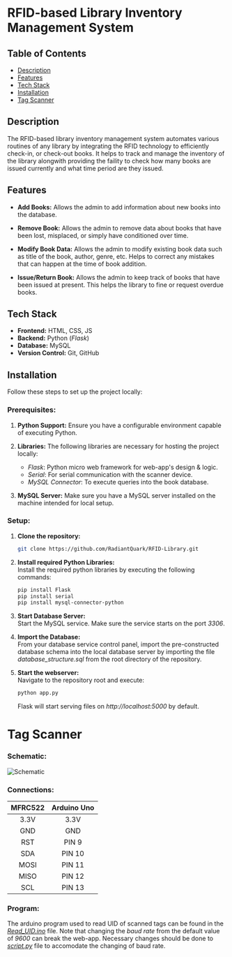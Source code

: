 # RFID-based Library Inventory Management System


## Table of Contents
- [Description](#description)
- [Features](#features)
- [Tech Stack](#tech-stack)
- [Installation](#installation)
- [Tag Scanner](#features)


## Description
The RFID-based library inventory management system automates various routines of any library by integrating the RFID technology to efficiently check-in, or check-out books. It helps to track and manage the inventory of the library alongwith providing the faility to check how many books are issued currently and what time period are they issued.


## Features
- **Add Books:** Allows the admin to add information about new books into the database.

- **Remove Book:** Allows the admin to remove data about books that have been lost, misplaced, or simply have conditioned over time.

- **Modify Book Data:** Allows the admin to modify existing book data such as title of the book, author, genre, etc. Helps to correct any mistakes that can happen at the time of book addition.

- **Issue/Return Book:** Allows the admin to keep track of books that have been issued at present. This helps the library to fine or request overdue books.


## Tech Stack
- **Frontend:** HTML, CSS, JS
- **Backend:** Python (*Flask*)
- **Database:** MySQL
- **Version Control:** Git, GitHub


## Installation
Follow these steps to set up the project locally:

### Prerequisites:
1. **Python Support:** Ensure you have a configurable environment capable of executing Python.

2. **Libraries:** The following libraries are necessary for hosting the project locally:    
    - *Flask*: Python micro web framework for web-app's design & logic.
    - *Serial*: For serial communication with the scanner device.
    - *MySQL Connector*: To execute queries into the book database.

3. **MySQL Server:** Make sure you have a MySQL server installed on the machine intended for local setup.

### Setup:
1. **Clone the repository:**

   ```bash
   git clone https://github.com/RadiantQuark/RFID-Library.git
   ```
  
2.  **Install required Python Libraries:**  
    Install the required python libraries by executing the following commands:

     ```bash
    pip install Flask
    pip install serial
    pip install mysql-connector-python
    ```

3. **Start Database Server:**  
    Start the MySQL service. Make sure the service starts on the port *3306*.

4. **Import the Database:**  
    From your database service control panel, import the pre-constructed database schema into the local database server by importing the file *database_structure.sql* from the root directory of the repository.

5. **Start the webserver:**  
    Navigate to the repository root and execute:
     ```bash
   python app.py
   ```
   Flask will start serving files on *http://localhost:5000* by default.  


# Tag Scanner

### Schematic:
![Schematic](./Schematic.png)  

### Connections: 
| MFRC522 | Arduino Uno |
| :-----: | :---------: |
|  3.3V   |     3.3V    |
|   GND   |      GND    |
|   RST   |    PIN 9    |
|   SDA   |    PIN 10   |
|  MOSI   |    PIN 11   |
|  MISO   |    PIN 12   |
|   SCL   |    PIN 13   |

### Program:
The arduino program used to read UID of scanned tags can be found in the [*Read_UID.ino*](./Read_UID.ino) file. Note that changing the *baud rate* from the default value of *9600* can break the web-app. Necessary changes should be done to [*script.py*](./script.py) file to accomodate the changing of baud rate.